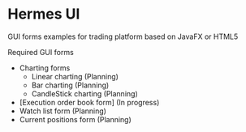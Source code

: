 # Hermes UI

GUI forms examples for trading platform based on JavaFX or HTML5

Required GUI forms
* Charting forms 
  * Linear charting (Planning)
  * Bar charting (Planning)
  * CandleStick charting (Planning)
* [Execution order book form] (In progress)
* Watch list form (Planning)
* Current positions form (Planning)

